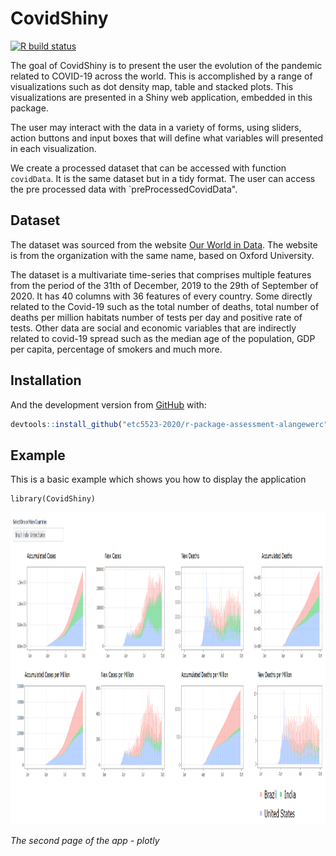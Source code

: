 
<!-- README.md is generated from README.Rmd. Please edit that file -->

# CovidShiny

<!-- badges: start -->

[![R build
status](https://github.com/etc5523-2020/r-package-assessment-alangewerc/workflows/R-CMD-check/badge.svg)](https://github.com/etc5523-2020/r-package-assessment-alangewerc/actions)
<!-- badges: end -->

The goal of CovidShiny is to present the user the evolution of the
pandemic related to COVID-19 across the world. This is accomplished by a
range of visualizations such as dot density map, table and stacked
plots. This visualizations are presented in a Shiny web application,
embedded in this package.

The user may interact with the data in a variety of forms, using
sliders, action buttons and input boxes that will define what variables
will presented in each visualization.

We create a processed dataset that can be accessed with function
`covidData`. It is the same dataset but in a tidy format. The user can
access the pre processed data with \`preProcessedCovidData".

## Dataset

The dataset was sourced from the website [Our World in
Data](https://ourworldindata.org/coronavirus/country/bolivia?country=~BOL).
The website is from the organization with the same name, based on Oxford
University.

The dataset is a multivariate time-series that comprises multiple
features from the period of the 31th of December, 2019 to the 29th of
September of 2020. It has 40 columns with 36 features of every country.
Some directly related to the Covid-19 such as the total number of
deaths, total number of deaths per million habitats number of tests per
day and positive rate of tests. Other data are social and economic
variables that are indirectly related to covid-19 spread such as the
median age of the population, GDP per capita, percentage of smokers and
much more.

## Installation

And the development version from [GitHub](https://github.com/) with:

``` r
devtools::install_github("etc5523-2020/r-package-assessment-alangewerc")
```

## Example

This is a basic example which shows you how to display the application

``` example
library(CovidShiny)
```

<img src="image/app.png" alt="drawing" height = '500' width="1000"/>

*The second page of the app - plotly*
